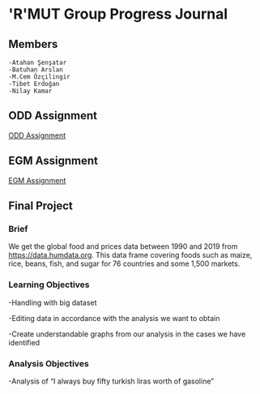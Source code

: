 # 'R'MUT Group Progress Journal

## Members 
    -Atahan Şenşatar
    -Batuhan Arslan
    -M.Cem Özçilingir
    -Tibet Erdoğan
    -Nilay Kamar
    
## ODD Assignment
[ODD Assignment](assignment.html)

## EGM Assignment
[EGM Assignment](BES/BESet.html)

## Final Project

### Brief
We get the global food and prices data between 1990 and 2019 from https://data.humdata.org. This data frame covering foods such as maize, rice, beans, fish, and sugar for 76 countries and some 1,500 markets.

### Learning Objectives

-Handling with big dataset

-Editing data in accordance with the analysis we want to obtain

-Create understandable graphs from our analysis in the cases we have identified

### Analysis Objectives

-Analysis of  “I always buy fifty turkish liras worth of gasoline”

